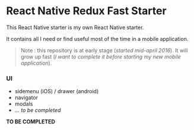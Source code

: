 React Native Redux Fast Starter
====

This React Native starter is my own React Native starter.

It contains all I need or find useful most of the time in a mobile application.

> Note : this repository is at early stage (*started mid-april 2016*). It will grow up fast (*I want to complete it before starting my new mobile application*).


### UI

- sidemenu (iOS) / drawer (android)
- navigator
- modals
- *... to be completed*  


**TO BE COMPLETED**
